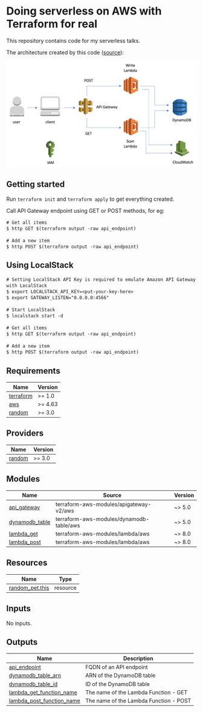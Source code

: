# Doing serverless on AWS with Terraform for real

This repository contains code for my serverless talks.

The architecture created by this code ([source](https://ordina-jworks.github.io/cloud/2019/01/14/Infrastructure-as-code-with-terraform-and-aws-serverless.html)): 

![AWS-Serverless-Architecture](https://raw.githubusercontent.com/antonbabenko/serverless.tf-playground/master/hashitalks2021/AWS-Serverless-Architecture.png)


## Getting started

Run `terraform init` and `terraform apply` to get everything created.

Call API Gateway endpoint using GET or POST methods, for eg:

```
# Get all items
$ http GET $(terraform output -raw api_endpoint)

# Add a new item
$ http POST $(terraform output -raw api_endpoint)
```

## Using LocalStack

```
# Setting LocalStack API Key is required to emulate Amazon API Gateway with LocalStack
$ export LOCALSTACK_API_KEY=<put-your-key-here>
$ export GATEWAY_LISTEN="0.0.0.0:4566"

# Start LocalStack
$ localstack start -d

# Get all items
$ http GET $(terraform output -raw api_endpoint)

# Add a new item
$ http POST $(terraform output -raw api_endpoint)
```


<!-- BEGIN_TF_DOCS -->
## Requirements

| Name | Version |
|------|---------|
| <a name="requirement_terraform"></a> [terraform](#requirement\_terraform) | >= 1.0 |
| <a name="requirement_aws"></a> [aws](#requirement\_aws) | >= 4.63 |
| <a name="requirement_random"></a> [random](#requirement\_random) | >= 3.0 |

## Providers

| Name | Version |
|------|---------|
| <a name="provider_random"></a> [random](#provider\_random) | >= 3.0 |

## Modules

| Name | Source | Version |
|------|--------|---------|
| <a name="module_api_gateway"></a> [api\_gateway](#module\_api\_gateway) | terraform-aws-modules/apigateway-v2/aws | ~> 5.0 |
| <a name="module_dynamodb_table"></a> [dynamodb\_table](#module\_dynamodb\_table) | terraform-aws-modules/dynamodb-table/aws | ~> 5.0 |
| <a name="module_lambda_get"></a> [lambda\_get](#module\_lambda\_get) | terraform-aws-modules/lambda/aws | ~> 8.0 |
| <a name="module_lambda_post"></a> [lambda\_post](#module\_lambda\_post) | terraform-aws-modules/lambda/aws | ~> 8.0 |

## Resources

| Name | Type |
|------|------|
| [random_pet.this](https://registry.terraform.io/providers/hashicorp/random/latest/docs/resources/pet) | resource |

## Inputs

No inputs.

## Outputs

| Name | Description |
|------|-------------|
| <a name="output_api_endpoint"></a> [api\_endpoint](#output\_api\_endpoint) | FQDN of an API endpoint |
| <a name="output_dynamodb_table_arn"></a> [dynamodb\_table\_arn](#output\_dynamodb\_table\_arn) | ARN of the DynamoDB table |
| <a name="output_dynamodb_table_id"></a> [dynamodb\_table\_id](#output\_dynamodb\_table\_id) | ID of the DynamoDB table |
| <a name="output_lambda_get_function_name"></a> [lambda\_get\_function\_name](#output\_lambda\_get\_function\_name) | The name of the Lambda Function - GET |
| <a name="output_lambda_post_function_name"></a> [lambda\_post\_function\_name](#output\_lambda\_post\_function\_name) | The name of the Lambda Function - POST |
<!-- END_TF_DOCS -->
